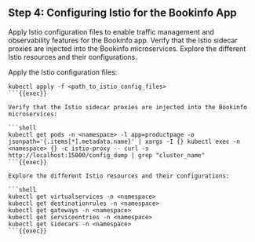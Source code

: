 ## Step 4: Configuring Istio for the Bookinfo App

Apply Istio configuration files to enable traffic management and observability features for the Bookinfo app. Verify that the Istio sidecar proxies are injected into the Bookinfo microservices. Explore the different Istio resources and their configurations.



Apply the Istio configuration files:

```
kubectl apply -f <path_to_istio_config_files>
```{{exec}}

Verify that the Istio sidecar proxies are injected into the Bookinfo microservices:

```shell
kubectl get pods -n <namespace> -l app=productpage -o jsonpath='{.items[*].metadata.name}' | xargs -I {} kubectl exec -n <namespace> {} -c istio-proxy -- curl -s http://localhost:15000/config_dump | grep "cluster_name"
```{{exec}}

Explore the different Istio resources and their configurations:

```shell
kubectl get virtualservices -n <namespace>
kubectl get destinationrules -n <namespace>
kubectl get gateways -n <namespace>
kubectl get serviceentries -n <namespace>
kubectl get sidecars -n <namespace>
```{{exec}}